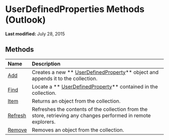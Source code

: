 
# UserDefinedProperties Methods (Outlook)

 **Last modified:** July 28, 2015


## Methods



|**Name**|**Description**|
|:-----|:-----|
| [Add](e033b27e-101d-4ef8-ed84-790fd9e6107a.md)|Creates a new  ** [UserDefinedProperty](aebe38db-0ff9-79d2-b5a7-751fea7c97f3.md)** object and appends it to the collection.|
| [Find](1f4ddf1f-b36d-e852-17ff-700708893a30.md)|Locate a  ** [UserDefinedProperty](aebe38db-0ff9-79d2-b5a7-751fea7c97f3.md)** contained in the collection.|
| [Item](45f5ec00-00c6-2e90-68bc-6bcab79cada6.md)|Returns an object from the collection.|
| [Refresh](d8db8703-b1e4-4b1f-cdbe-099996830c26.md)|Refreshes the contents of the collection from the store, retrieving any changes performed in remote explorers.|
| [Remove](69bfb78a-0add-2c28-99e5-50a6686c7790.md)|Removes an object from the collection.|
